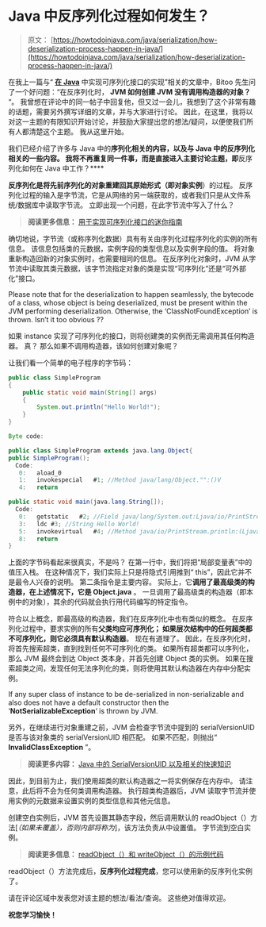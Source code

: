 # Java 中反序列化过程如何发生？

> 原文： [https://howtodoinjava.com/java/serialization/how-deserialization-process-happen-in-java/](https://howtodoinjava.com/java/serialization/how-deserialization-process-happen-in-java/)

在我上一篇与“ [**在 Java**](//howtodoinjava.com/java/serialization/a-mini-guide-for-implementing-serializable-interface-in-java/ "A mini guide for implementing serializable interface in java") 中实现可序列化接口的实现”相关的文章中，Bitoo 先生问了一个好问题：“在反序列化时， **JVM 如何创建 JVM 没有调用构造器的对象？** “。 我曾想在评论中的同一帖子中回复他，但又过一会儿，我想到了这个非常有趣的话题，需要另外撰写详细的文章，并与大家进行讨论。 因此，在这里，我将以对这一主题的有限知识开始讨论，并鼓励大家提出您的想法/疑问，以便使我们所有人都清楚这个主题。 我从这里开始。

我们已经介绍了许多与 Java 中的**序列化相关的内容，以及与 Java 中的反序列化相关的一些内容。 我将不再重复同一件事，而是直接进入主要讨论主题，即**反序列化如何在 Java 中工作？****

**反序列化是将先前序列化的对象重建回其原始形式（即对象实例**）的过程。 反序列化过程的输入是字节流，它是从网络的另一端获取的，或者我们只是从文件系统/数据库中读取字节流。 立即出现一个问题，在此字节流中写入了什么？

> **阅读更多信息：** [用于实现可序列化接口的迷你指南](//howtodoinjava.com/java/serialization/a-mini-guide-for-implementing-serializable-interface-in-java/ "A mini guide for implementing serializable interface in java")

确切地说，字节流（或称序列化数据）具有有关由序列化过程序列化的实例的所有信息。 该信息包括类的元数据，实例字段的类型信息以及实例字段的值。 将对象重新构造回新的对象实例时，也需要相同的信息。 在反序列化对象时，JVM 从字节流中读取其类元数据，该字节流指定对象的类是实现“可序列化”还是“可外部化”接口。

Please note that for the deserialization to happen seamlessly, the bytecode of a class, whose object is being deserialized, must be present within the JVM performing deserialization. Otherwise, the ‘ClassNotFoundException’ is thrown. Isn’t it too obvious ??

如果 instance 实现了可序列化的接口，则将创建类的实例而无需调用其任何构造器。 真？ 那么如果不调用构造器，该如何创建对象呢？

让我们看一个简单的电子程序的字节码：

```java
public class SimpleProgram
{
    public static void main(String[] args)
    {
        System.out.println("Hello World!");
    }
}

Byte code:

public class SimpleProgram extends java.lang.Object{
public SimpleProgram();
  Code:
   0:	aload_0
   1:	invokespecial	#1; //Method java/lang/Object."":()V
   4:	return

public static void main(java.lang.String[]);
  Code:
   0:	getstatic	#2; //Field java/lang/System.out:Ljava/io/PrintStream;
   3:	ldc	#3; //String Hello World!
   5:	invokevirtual	#4; //Method java/io/PrintStream.println:(Ljava/lang/String;)V
   8:	return
}

```

上面的字节码看起来很真实，不是吗？ 在第一行中，我们将把“局部变量表”中的值压入栈。 在这种情况下，我们实际上只是将隐式引用推到“ this”，因此它并不是最令人兴奋的说明。 第二条指令是主要内容。 实际上，它**调用了最高级类的构造器，在上述情况下，它是 Object.java** 。 一旦调用了最高级类的构造器（即本例中的对象），其余的代码就会执行用代码编写的特定指令。

符合以上概念，即最高级的构造器，我们在反序列化中也有类似的概念。 在反序列化过程中，要求实例的所有**父类均应可序列化； 如果层次结构中的任何超类都不可序列化，则它必须具有默认构造器**。 现在有道理了。 因此，在反序列化时，将首先搜索超类，直到找到任何不可序列化的类。 如果所有超类都可以序列化，那么 JVM 最终会到达 Object 类本身，并首先创建 Object 类的实例。 如果在搜索超类之间，发现任何无法序列化的类，则将使用其默认构造器在内存中分配实例。

If any super class of instance to be de-serialized in non-serializable and also does not have a default constructor then the ‘**NotSerializableException**‘ is thrown by JVM.

另外，在继续进行对象重建之前，JVM 会检查字节流中提到的 serialVersionUID 是否与该对象类的 serialVersionUID 相匹配。 如果不匹配，则抛出“ **InvalidClassException** ”。

> **阅读更多内容：** [Java 中的 SerialVersionUID 以及相关的快速知识](//howtodoinjava.com/java/serialization/serialversionuid-in-java-and-related-fast-facts/ "SerialVersionUID in java and related fast facts")

因此，到目前为止，我们使用超类的默认构造器之一将实例保存在内存中。 请注意，此后将不会为任何类调用构造器。 执行超类构造器后，JVM 读取字节流并使用实例的元数据来设置实例的类型信息和其他元信息。

创建空白实例后，JVM 首先设置其静态字段，然后调用默认的 readObject（）方法[*（如果未覆盖），否则内部将称为*]，该方法负责从中设置值。 字节流到空白实例。

> **阅读更多信息：** [readObject（）和 writeObject（）的示例代码](//howtodoinjava.com/java/serialization/transient-keyword-in-java-with-real-time-example/ "read object example")

readObject（）方法完成后，**反序列化过程完成**，您可以使用新的反序列化实例了。

请在评论区域中发表您对该主题的想法/看法/查询。 这些绝对值得欢迎。

**祝您学习愉快！**